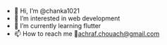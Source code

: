 - 👋 Hi, I’m @chanka1021
- 👀 I’m interested in web development 
- 🌱 I’m currently learning flutter
- 📫 How to reach me 📧achraf.chouach@gmail.com

<!---
chanka1021/chanka1021 is a ✨ special ✨ repository because its `README.md` (this file) appears on your GitHub profile.
You can click the Preview link to take a look at your changes.
--->
